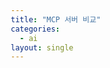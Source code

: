 ```yaml
---
title: "MCP 서버 비교"
categories:
  - ai
layout: single
---
```


<html lang="ko">
<head>
    <meta charset="UTF-8">
    <meta name="viewport" content="width=device-width, initial-scale=1.0">
    <title>MCP 서버 비교</title>
    <style>
        * {
            margin: 0;
            padding: 0;
            box-sizing: border-box;
        }

        body {
            font-family: 'Segoe UI', Arial, sans-serif;
            background: linear-gradient(135deg, #667eea 0%, #764ba2 100%);
            padding: 20px;
            min-height: 100vh;
        }

        .container {
            max-width: 1400px;
            margin: 0 auto;
            background: white;
            border-radius: 20px;
            padding: 40px;
            box-shadow: 0 20px 60px rgba(0,0,0,0.3);
        }

        h1 {
            text-align: center;
            color: #2d3748;
            margin-bottom: 40px;
            font-size: 2.5em;
        }

        .comparison-grid {
            display: grid;
            grid-template-columns: 1fr 1fr;
            gap: 30px;
            margin: 30px 0;
        }

        .card {
            border-radius: 15px;
            padding: 30px;
            color: white;
            box-shadow: 0 10px 30px rgba(0,0,0,0.2);
        }

        .card.wrong {
            background: linear-gradient(135deg, #fc8181 0%, #f56565 100%);
        }

        .card.correct {
            background: linear-gradient(135deg, #48bb78 0%, #38a169 100%);
        }

        .card h2 {
            font-size: 1.8em;
            margin-bottom: 15px;
            display: flex;
            align-items: center;
            gap: 10px;
        }

        .card .description {
            font-size: 1.1em;
            margin-bottom: 20px;
            opacity: 0.95;
            line-height: 1.6;
        }

        .features {
            background: rgba(255,255,255,0.15);
            border-radius: 10px;
            padding: 20px;
            backdrop-filter: blur(10px);
        }

        .features ul {
            list-style: none;
        }

        .features li {
            padding: 8px 0;
            padding-left: 25px;
            position: relative;
            line-height: 1.6;
        }

        .wrong .features li:before {
            content: "✗";
            position: absolute;
            left: 0;
            font-weight: bold;
            color: #fff5f5;
        }

        .correct .features li:before {
            content: "✓";
            position: absolute;
            left: 0;
            font-weight: bold;
            color: #c6f6d5;
        }

        .code-block {
            background: #2d3748;
            color: #e2e8f0;
            padding: 20px;
            border-radius: 10px;
            margin: 20px 0;
            overflow-x: auto;
            font-family: 'Courier New', monospace;
        }

        .code-block pre {
            margin: 0;
        }

        .alert {
            background: #fff5f5;
            border: 3px solid #fc8181;
            border-radius: 15px;
            padding: 25px;
            margin: 30px 0;
        }

        .alert h2 {
            color: #c53030;
            margin-bottom: 15px;
            display: flex;
            align-items: center;
            gap: 10px;
        }

        .alert p {
            color: #2d3748;
            line-height: 1.8;
            font-size: 1.1em;
        }

        .info {
            background: #ebf8ff;
            border: 3px solid #4299e1;
            border-radius: 15px;
            padding: 25px;
            margin: 30px 0;
        }

        .info h2 {
            color: #2c5282;
            margin-bottom: 15px;
            display: flex;
            align-items: center;
            gap: 10px;
        }

        .info p {
            color: #2d3748;
            line-height: 1.8;
            font-size: 1.1em;
        }

        table {
            width: 100%;
            border-collapse: collapse;
            margin: 30px 0;
            background: white;
            border-radius: 10px;
            overflow: hidden;
            box-shadow: 0 4px 15px rgba(0,0,0,0.1);
        }

        th {
            background: linear-gradient(135deg, #667eea 0%, #764ba2 100%);
            color: white;
            padding: 20px;
            text-align: left;
            font-size: 1.1em;
        }

        td {
            padding: 20px;
            border-bottom: 1px solid #e2e8f0;
        }

        tr:last-child td {
            border-bottom: none;
        }

        tr:hover {
            background: #f7fafc;
        }

        .architecture {
            background: #f7fafc;
            border-radius: 15px;
            padding: 30px;
            margin: 30px 0;
        }

        .architecture h3 {
            color: #2d3748;
            margin-bottom: 20px;
            font-size: 1.5em;
        }

        .flow {
            background: white;
            padding: 20px;
            border-radius: 10px;
            border-left: 4px solid #667eea;
            margin: 15px 0;
        }

        @media (max-width: 768px) {
            .comparison-grid {
                grid-template-columns: 1fr;
            }

            .container {
                padding: 20px;
            }
        }
    </style>
</head>
<body>
<div class="container">
    <h1>🔍 현재 코드 vs 진짜 MCP 서버</h1>

    <div class="alert">
        <h2>🚨 중요한 사실</h2>
        <p>
            <strong>제가 작성한 코드는 MCP 서버가 아닙니다!</strong><br><br>
            그냥 일반적인 Express.js REST API 서버입니다. MCP (Model Context Protocol) 표준을 전혀 따르지 않습니다.<br>
            "MCP 서버"라는 이름은 잘못된 명명이며, 정확히는 <strong>"GitLab AI Review Server"</strong> 또는 <strong>"Code Review API Server"</strong>라고 불러야 합니다.
        </p>
    </div>

    <div class="comparison-grid">
        <div class="card wrong">
            <h2>❌ 현재 구현 (일반 REST API)</h2>
            <div class="description">
                Express.js 기반의 일반적인 웹 서버
            </div>
            <div class="features">
                <ul>
                    <li>HTTP POST /review-mr 엔드포인트</li>
                    <li>JSON request/response</li>
                    <li>MCP 프로토콜 없음</li>
                    <li>JSON-RPC 없음</li>
                    <li>표준화된 인터페이스 없음</li>
                    <li>CI/CD에서 직접 호출</li>
                </ul>
            </div>
        </div>

        <div class="card correct">
            <h2>✅ 진짜 MCP 서버</h2>
            <div class="description">
                Anthropic의 Model Context Protocol 표준 구현
            </div>
            <div class="features">
                <ul>
                    <li>JSON-RPC 2.0 프로토콜</li>
                    <li>Tools, Resources, Prompts 제공</li>
                    <li>표준화된 메시지 형식</li>
                    <li>stdio/SSE/HTTP 전송</li>
                    <li>Claude Desktop 통합</li>
                    <li>AI가 직접 호출 가능</li>
                </ul>
            </div>
        </div>
    </div>

    <h2 style="margin-top: 50px; color: #2d3748; border-bottom: 3px solid #667eea; padding-bottom: 10px;">📊 상세 비교</h2>

    <table>
        <thead>
        <tr>
            <th>특성</th>
            <th>현재 코드</th>
            <th>진짜 MCP 서버</th>
        </tr>
        </thead>
        <tbody>
        <tr>
            <td><strong>프로토콜</strong></td>
            <td>HTTP REST API</td>
            <td>JSON-RPC 2.0</td>
        </tr>
        <tr>
            <td><strong>통신 방식</strong></td>
            <td>HTTP POST</td>
            <td>stdio, SSE, HTTP</td>
        </tr>
        <tr>
            <td><strong>메시지 형식</strong></td>
            <td>자유 형식 JSON</td>
            <td>표준화된 JSON-RPC</td>
        </tr>
        <tr>
            <td><strong>호출 주체</strong></td>
            <td>GitLab CI/CD</td>
            <td>Claude AI</td>
        </tr>
        <tr>
            <td><strong>표준 준수</strong></td>
            <td>없음 (커스텀 API)</td>
            <td>MCP 스펙 준수</td>
        </tr>
        <tr>
            <td><strong>통합 방식</strong></td>
            <td>Webhook / 직접 호출</td>
            <td>Claude Desktop 설정</td>
        </tr>
        </tbody>
    </table>

    <div class="architecture">
        <h3>🏗️ 아키텍처 차이</h3>

        <div class="flow" style="border-left-color: #fc8181;">
            <strong style="color: #c53030;">현재 코드 (일반 REST API):</strong>
            <div class="code-block"><pre>GitLab CI/CD
    ↓ (HTTP POST)
일반 REST API 서버 (Express.js)
    ↓
GitLab API ← 파일 조회
    ↓
Gemini API ← 리뷰 요청
    ↓
GitLab API ← 댓글 작성</pre></div>
        </div>

        <div class="flow" style="border-left-color: #48bb78;">
            <strong style="color: #2f855a;">진짜 MCP 서버:</strong>
            <div class="code-block"><pre>Claude Desktop/API
    ↓ (JSON-RPC)
MCP 서버
    ↓
Tools 제공 (review_code, get_file 등)
    ↑
Claude가 필요할 때 도구 호출
    ↓
결과를 Claude에게 반환</pre></div>
        </div>
    </div>

    <h2 style="margin-top: 50px; color: #2d3748; border-bottom: 3px solid #667eea; padding-bottom: 10px;">💻 코드 비교</h2>

    <h3 style="color: #2d3748; margin-top: 30px;">❌ 현재 코드 (일반 REST API)</h3>
    <div class="code-block"><pre>const express = require('express');
const app = express();

// 일반 HTTP 엔드포인트
app.post('/review-mr', async (req, res) => {
  const { project_id, mr_iid, gitlab_token } = req.body;

  // 직접 처리
  const result = await reviewMergeRequest(...);

  // 일반 JSON 응답
  res.json({ success: true, result });
});

app.listen(3001);</pre></div>

    <h3 style="color: #2d3748; margin-top: 30px;">✅ 진짜 MCP 서버</h3>
    <div class="code-block"><pre>import { Server } from '@modelcontextprotocol/sdk/server/index.js';
import { StdioServerTransport } from '@modelcontextprotocol/sdk/server/stdio.js';

const server = new Server({
  name: 'gitlab-review-mcp',
  version: '1.0.0'
}, {
  capabilities: {
    tools: {}
  }
});

// MCP Tool 등록
server.setRequestHandler('tools/list', async () => ({
  tools: [{
    name: 'review_merge_request',
    description: 'Review a GitLab merge request',
    inputSchema: {
      type: 'object',
      properties: {
        project_id: { type: 'string' },
        mr_iid: { type: 'string' }
      }
    }
  }]
}));

// Tool 실행 핸들러
server.setRequestHandler('tools/call', async (request) => {
  if (request.params.name === 'review_merge_request') {
    const result = await reviewMergeRequest(request.params.arguments);
    return {
      content: [{
        type: 'text',
        text: JSON.stringify(result)
      }]
    };
  }
});

// stdio 전송
const transport = new StdioServerTransport();
await server.connect(transport);</pre></div>

    <div class="info">
        <h2>ℹ️ 그럼 뭐가 필요한가요?</h2>
        <p>
            <strong>현재 상황:</strong><br>
            • GitLab CI/CD가 코드를 자동으로 리뷰하는 시스템<br>
            • 일반 REST API 서버로 충분함<br>
            • MCP 프로토콜 불필요<br><br>

            <strong>MCP가 필요한 경우:</strong><br>
            • Claude Desktop/API와 통합하고 싶을 때<br>
            • Claude가 직접 GitLab 도구를 사용하게 하고 싶을 때<br>
            • 사용자가 Claude와 대화하면서 MR을 리뷰받고 싶을 때<br>
            • 예: "Claude, 내 MR #45를 리뷰해줘" → Claude가 MCP 서버의 도구 호출<br><br>

            <strong>결론:</strong><br>
            현재 용도(CI/CD 자동 리뷰)라면 <strong>일반 REST API가 더 적합</strong>합니다!
        </p>
    </div>

    <h2 style="margin-top: 50px; color: #2d3748; border-bottom: 3px solid #667eea; padding-bottom: 10px;">🎯 올바른 명명</h2>

    <div style="background: #f7fafc; padding: 25px; border-radius: 15px; margin: 20px 0;">
        <h3 style="color: #2d3748; margin-bottom: 15px;">현재 코드는 이렇게 불러야 합니다:</h3>
        <ul style="list-style: none; padding-left: 0;">
            <li style="padding: 10px; background: white; margin: 10px 0; border-radius: 8px; border-left: 4px solid #48bb78;">
                ✅ <strong>GitLab AI Code Review Server</strong>
            </li>
            <li style="padding: 10px; background: white; margin: 10px 0; border-radius: 8px; border-left: 4px solid #48bb78;">
                ✅ <strong>Code Review API Service</strong>
            </li>
            <li style="padding: 10px; background: white; margin: 10px 0; border-radius: 8px; border-left: 4px solid #48bb78;">
                ✅ <strong>GitLab Review Webhook Server</strong>
            </li>
            <li style="padding: 10px; background: #fff5f5; margin: 10px 0; border-radius: 8px; border-left: 4px solid #fc8181;">
                ❌ <strong>MCP Server</strong> (잘못된 명명)
            </li>
        </ul>
    </div>
</div>
</body>
</html>